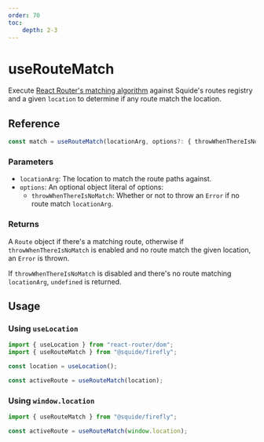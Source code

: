 ```yaml
---
order: 70
toc:
    depth: 2-3
---
```


# useRouteMatch

Execute [React Router's matching algorithm](https://reactrouter.com/en/main/utils/match-routes) against Squide's routes registry and a given `location` to determine if any route match the location.

## Reference

```ts
const match = useRouteMatch(locationArg, options?: { throwWhenThereIsNoMatch? })
```

### Parameters

- `locationArg`: The location to match the route paths against.
- `options`: An optional object literal of options:
    - `throwWhenThereIsNoMatch`: Whether or not to throw an `Error` if no route match `locationArg`.

### Returns

A `Route` object if there's a matching route, otherwise if `throwWhenThereIsNoMatch` is enabled and no route match the given location, an `Error` is thrown.

If `throwWhenThereIsNoMatch` is disabled and there's no route matching `locationArg`, `undefined` is returned.

## Usage

### Using `useLocation`

```ts
import { useLocation } from "react-router/dom";
import { useRouteMatch } from "@squide/firefly";

const location = useLocation();

const activeRoute = useRouteMatch(location);
```

### Using `window.location`

```ts
import { useRouteMatch } from "@squide/firefly";

const activeRoute = useRouteMatch(window.location);
```
